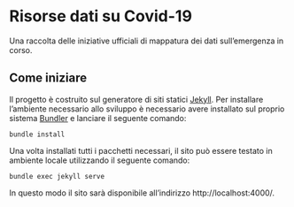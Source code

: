 # Risorse dati su Covid-19

Una raccolta delle iniziative ufficiali di mappatura dei dati sull’emergenza in corso.

## Come iniziare

Il progetto è costruito sul generatore di siti statici [Jekyll](https://jekyllrb.com/). Per installare l’ambiente necessario allo sviluppo è necessario avere installato sul proprio sistema [Bundler](https://bundler.io/) e lanciare il seguente comando:

`bundle install`

Una volta installati tutti i pacchetti necessari, il sito può essere testato in ambiente locale utilizzando il seguente comando:

`bundle exec jekyll serve`

In questo modo il sito sarà disponibile all’indirizzo http://localhost:4000/.
